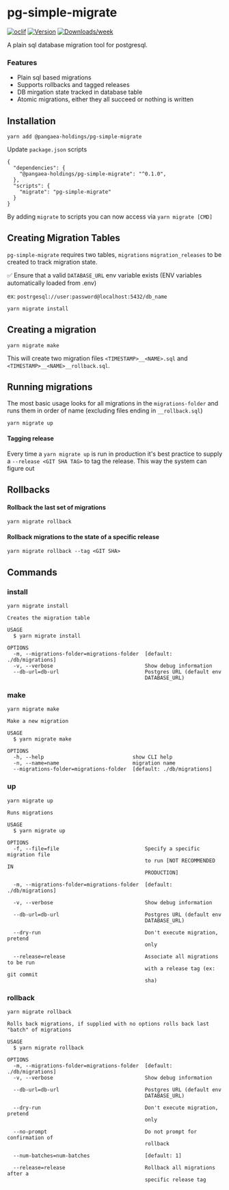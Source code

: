 # pg-simple-migrate

[![oclif](https://img.shields.io/badge/cli-oclif-brightgreen.svg)](https://oclif.io)
[![Version](https://img.shields.io/npm/v/pg-simple-migrate.svg)](https://npmjs.org/package/@pangaea-holdings/pg-simple-migrate)
[![Downloads/week](https://img.shields.io/npm/dw/pg-simple-migrate.svg)](https://npmjs.org/package/@pangaea-holdings/pg-simple-migrate)

A plain sql database migration tool for postgresql.

### Features

- Plain sql based migrations
- Supports rollbacks and tagged releases
- DB mirgation state tracked in database table
- Atomic migrations, either they all succeed or nothing is written

## Installation

```
yarn add @pangaea-holdings/pg-simple-migrate
```

Update `package.json` scripts

```
{
  "dependencies": {
    "@pangaea-holdings/pg-simple-migrate": "^0.1.0",
  },
  "scripts": {
    "migrate": "pg-simple-migrate"
  }
}
```

By adding `migrate` to scripts you can now access via `yarn migrate [CMD]`

## Creating Migration Tables

`pg-simple-migrate` requires two tables, `migrations` `migration_releases` to be created to track migration state.

✅ Ensure that a valid `DATABASE_URL` env variable exists (ENV variables automatically loaded from .env)

ex: `postrgesql://user:password@localhost:5432/db_name`

```
yarn migrate install
```

## Creating a migration

```
yarn migrate make
```

This will create two migration files `<TIMESTAMP>__<NAME>.sql` and `<TIMESTAMP>__<NAME>__rollback.sql`.

## Running migrations

The most basic usage looks for all migrations in the `migrations-folder` and runs them in order of name (excluding files ending in `__rollback.sql`)

```
yarn migrate up
```

#### Tagging release

Every time a `yarn migrate up` is run in production it's best practice to supply a `--release <GIT SHA TAG>` to tag the release. This way the system can figure out

## Rollbacks

#### Rollback the last set of migrations

```
yarn migrate rollback
```

#### Rollback migrations to the state of a specific release

```
yarn migrate rollback --tag <GIT SHA>
```

## Commands

### install

`yarn migrate install`

```
Creates the migration table

USAGE
  $ yarn migrate install

OPTIONS
  -m, --migrations-folder=migrations-folder  [default: ./db/migrations]
  -v, --verbose                              Show debug information
  --db-url=db-url                            Postgres URL (default env
                                             DATABASE_URL)
```

### make

`yarn migrate make`

```
Make a new migration

USAGE
  $ yarn migrate make

OPTIONS
  -h, --help                             show CLI help
  -n, --name=name                        migration name
  --migrations-folder=migrations-folder  [default: ./db/migrations]
```

### up

`yarn migrate up`

```
Runs migrations

USAGE
  $ yarn migrate up

OPTIONS
  -f, --file=file                            Specify a specific migration file
                                             to run [NOT RECOMMENDED IN
                                             PRODUCTION]

  -m, --migrations-folder=migrations-folder  [default: ./db/migrations]

  -v, --verbose                              Show debug information

  --db-url=db-url                            Postgres URL (default env
                                             DATABASE_URL)

  --dry-run                                  Don't execute migration, pretend
                                             only

  --release=release                          Associate all migrations to be run
                                             with a release tag (ex: git commit
                                             sha)
```

### rollback

`yarn migrate rollback`

```
Rolls back migrations, if supplied with no options rolls back last "batch" of migrations

USAGE
  $ yarn migrate rollback

OPTIONS
  -m, --migrations-folder=migrations-folder  [default: ./db/migrations]
  -v, --verbose                              Show debug information

  --db-url=db-url                            Postgres URL (default env
                                             DATABASE_URL)

  --dry-run                                  Don't execute migration, pretend
                                             only

  --no-prompt                                Do not prompt for confirmation of
                                             rollback

  --num-batches=num-batches                  [default: 1]

  --release=release                          Rollback all migrations after a
                                             specific release tag

```

